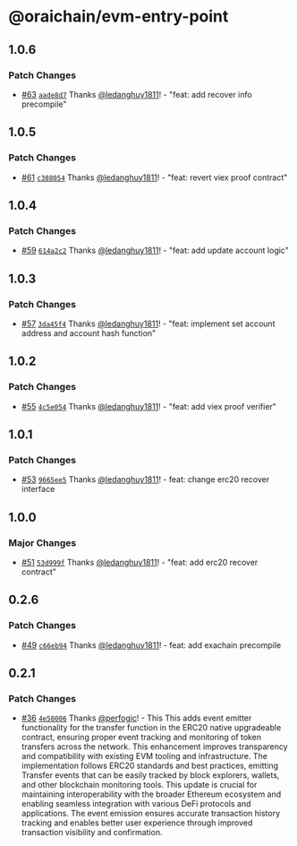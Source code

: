 # @oraichain/evm-entry-point

## 1.0.6

### Patch Changes

- [#63](https://github.com/oraidex/evm-entry-point/pull/63) [`aade8d7`](https://github.com/oraidex/evm-entry-point/commit/aade8d73e782ab08ac14cf772ab7e5ac6464f9a6) Thanks [@ledanghuy1811](https://github.com/ledanghuy1811)! - "feat: add recover info precompile"

## 1.0.5

### Patch Changes

- [#61](https://github.com/oraidex/evm-entry-point/pull/61) [`c388054`](https://github.com/oraidex/evm-entry-point/commit/c388054d0389618e0bbac8f24033dd4186724377) Thanks [@ledanghuy1811](https://github.com/ledanghuy1811)! - "feat: revert viex proof contract"

## 1.0.4

### Patch Changes

- [#59](https://github.com/oraidex/evm-entry-point/pull/59) [`614a2c2`](https://github.com/oraidex/evm-entry-point/commit/614a2c2a70f92e5ae7a9ace8ac1de50bfc1babf6) Thanks [@ledanghuy1811](https://github.com/ledanghuy1811)! - "feat: add update account logic"

## 1.0.3

### Patch Changes

- [#57](https://github.com/oraidex/evm-entry-point/pull/57) [`3da45f4`](https://github.com/oraidex/evm-entry-point/commit/3da45f4e07b49a5d83126350e9eec5f98e4dd6e6) Thanks [@ledanghuy1811](https://github.com/ledanghuy1811)! - "feat: implement set account address and account hash function"

## 1.0.2

### Patch Changes

- [#55](https://github.com/oraidex/evm-entry-point/pull/55) [`4c5e054`](https://github.com/oraidex/evm-entry-point/commit/4c5e054f875bb35f5b68b924e0cd3057deea1c95) Thanks [@ledanghuy1811](https://github.com/ledanghuy1811)! - "feat: add viex proof verifier"

## 1.0.1

### Patch Changes

- [#53](https://github.com/oraidex/evm-entry-point/pull/53) [`9665ee5`](https://github.com/oraidex/evm-entry-point/commit/9665ee58d9d5937116eae7c94e76f00ba611b792) Thanks [@ledanghuy1811](https://github.com/ledanghuy1811)! - feat: change erc20 recover interface

## 1.0.0

### Major Changes

- [#51](https://github.com/oraidex/evm-entry-point/pull/51) [`53d999f`](https://github.com/oraidex/evm-entry-point/commit/53d999f4255562ee97185695f0992710294ae76d) Thanks [@ledanghuy1811](https://github.com/ledanghuy1811)! - "feat: add erc20 recover contract"

## 0.2.6

### Patch Changes

- [#49](https://github.com/oraidex/evm-entry-point/pull/49) [`c66eb94`](https://github.com/oraidex/evm-entry-point/commit/c66eb94244bb2843b531bf0d08e733ee170def8f) Thanks [@ledanghuy1811](https://github.com/ledanghuy1811)! - feat: add exachain precompile

## 0.2.1

### Patch Changes

- [#36](https://github.com/oraidex/evm-entry-point/pull/36) [`4e58006`](https://github.com/oraidex/evm-entry-point/commit/4e58006cf284ce96e936aa1b75e0f90003384002) Thanks [@perfogic](https://github.com/perfogic)! - This This adds event emitter functionality for the transfer function in the ERC20 native upgradeable contract, ensuring proper event tracking and monitoring of token transfers across the network. This enhancement improves transparency and compatibility with existing EVM tooling and infrastructure. The implementation follows ERC20 standards and best practices, emitting Transfer events that can be easily tracked by block explorers, wallets, and other blockchain monitoring tools. This update is crucial for maintaining interoperability with the broader Ethereum ecosystem and enabling seamless integration with various DeFi protocols and applications. The event emission ensures accurate transaction history tracking and enables better user experience through improved transaction visibility and confirmation.
